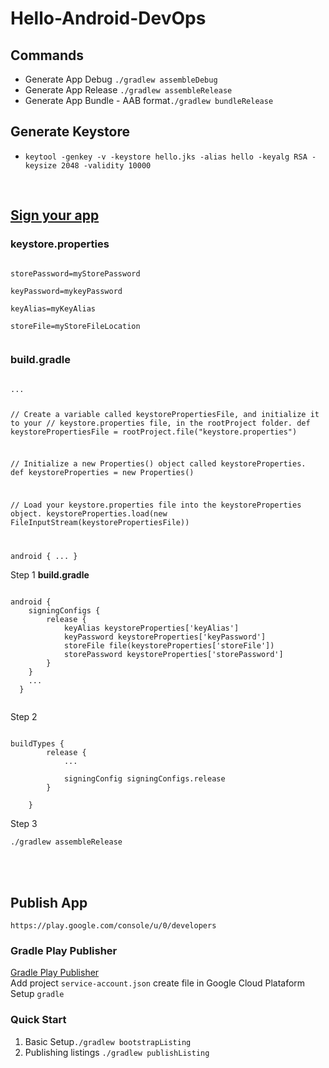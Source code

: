# Hello-Android-DevOps

<h2>Commands</h2>
<ul>
    <li>Generate App Debug <code>./gradlew assembleDebug</code></li>
    <li>Generate App Release <code>./gradlew assembleRelease</code></li>
    <li>Generate App Bundle - AAB format<code>./gradlew bundleRelease</code></li>
</ul>

<h2>Generate Keystore</h2>
<ul>
    <li><code>keytool -genkey -v -keystore hello.jks -alias hello -keyalg RSA -keysize 2048 -validity 10000</code></li>
</ul>

<br/>
<h2><bold><a href="https://developer.android.com/studio/publish/app-signing">Sign your app</a></bold></h2>

<h3><b>keystore.properties</b></h3>
<code>
storePassword=myStorePassword</br>
keyPassword=mykeyPassword</br>
keyAlias=myKeyAlias</br>
storeFile=myStoreFileLocation</br>
</code>
<h3><b>build.gradle</b></h3>
<code>
...

// Create a variable called keystorePropertiesFile, and initialize it to your
// keystore.properties file, in the rootProject folder.
def keystorePropertiesFile = rootProject.file("keystore.properties")

// Initialize a new Properties() object called keystoreProperties.
def keystoreProperties = new Properties()

// Load your keystore.properties file into the keystoreProperties object.
keystoreProperties.load(new FileInputStream(keystorePropertiesFile))

android {
    ...
}
</code>
<p>Step 1 <b>build.gradle</b></p>
<code>
android {
    signingConfigs {
        release {
            keyAlias keystoreProperties['keyAlias']
            keyPassword keystoreProperties['keyPassword']
            storeFile file(keystoreProperties['storeFile'])
            storePassword keystoreProperties['storePassword']
        }
    }
    ...
  }
  </code>

<p>Step 2</p>
<code>
buildTypes {
        release {
            ... <br/>
            signingConfig signingConfigs.release
        }<br/>
    }
</code>
<p>Step 3</p>
<code>./gradlew assembleRelease</code>

<br/><br/>
<h2>Publish App</h2>
<code>https://play.google.com/console/u/0/developers</code>
<h3>Gradle Play Publisher</h3>
<a href="https://github.com/Triple-T/gradle-play-publisher">Gradle Play Publisher</a>
<div>Add project <code>service-account.json</code> create file in Google Cloud Plataform</div>
<div>Setup <code>gradle</code></div>
<h3>Quick Start</h3>
<ol>
    <li>Basic Setup<code>./gradlew bootstrapListing</code></li>
    <li>Publishing listings <code>./gradlew publishListing</code></li>
</ol>